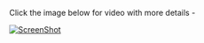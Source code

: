 Click the image below for video with more details - 

[![ScreenShot](https://i.ytimg.com/vi/eHM0zbUE5A0/hqdefault.jpg)](http://www.youtube.com/watch?v=eHM0zbUE5A0&list=PL68F511F6E3C122EB)